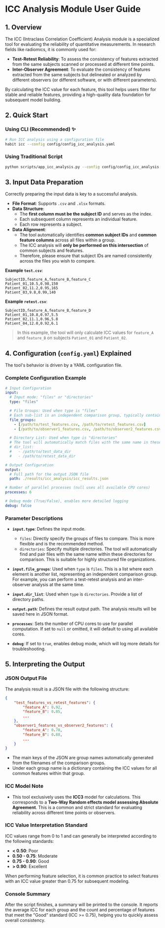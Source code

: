 # ICC Analysis Module User Guide

## 1. Overview

The ICC (Intraclass Correlation Coefficient) Analysis module is a specialized tool for evaluating the reliability of quantitative measurements. In research fields like radiomics, it is commonly used for:

- **Test-Retest Reliability**: To assess the consistency of features extracted from the same subjects scanned or processed at different time points.
- **Inter-Observer Agreement**: To evaluate the consistency of features extracted from the same subjects but delineated or analyzed by different observers (or different software, or with different parameters).

By calculating the ICC value for each feature, this tool helps users filter for stable and reliable features, providing a high-quality data foundation for subsequent model building.

## 2. Quick Start

### Using CLI (Recommended) ✨

```bash
# Run ICC analysis using a configuration file
habit icc --config config/config_icc_analysis.yaml
```

### Using Traditional Script

```bash
python scripts/app_icc_analysis.py --config config/config_icc_analysis.yaml
```

## 3. Input Data Preparation

Correctly preparing the input data is key to a successful analysis.

- **File Format**: Supports `.csv` and `.xlsx` formats.
- **Data Structure**:
    - The **first column must be the subject ID** and serves as the index.
    - Each subsequent column represents an individual feature.
    - Each row represents a subject.
- **Data Alignment**:
    - The tool automatically identifies **common subject IDs** and **common feature columns** across all files within a group.
    - The ICC analysis will **only be performed on this intersection** of common subjects and features.
    - Therefore, please ensure that subject IDs are named consistently across the files you wish to compare.

**Example `test.csv`**:
```csv
SubjectID,feature_A,feature_B,feature_C
Patient_01,10.5,0.98,150
Patient_02,11.2,0.95,165
Patient_03,9.8,0.99,140
```

**Example `retest.csv`**:
```csv
SubjectID,feature_A,feature_B,feature_D
Patient_01,10.8,0.97,5.5
Patient_02,11.1,0.96,5.8
Patient_04,12.0,0.92,6.1
```
> In this example, the tool will only calculate ICC values for `feature_A` and `feature_B` on subjects `Patient_01` and `Patient_02`.

## 4. Configuration (`config.yaml`) Explained

The tool's behavior is driven by a YAML configuration file.

### Complete Configuration Example
```yaml
# Input Configuration
input:
  # Input mode: "files" or "directories"
  type: "files"

  # File Groups: Used when type is "files"
  # Each sub-list is an independent comparison group, typically containing 2 or more files.
  file_groups:
    - [/path/to/test_features.csv, /path/to/retest_features.csv]
    - [/path/to/observer1_features.csv, /path/to/observer2_features.csv]

  # Directory List: Used when type is "directories"
  # The tool will automatically match files with the same name in these directories and group them for comparison.
  # dir_list:
  #   - /path/to/test_data_dir
  #   - /path/to/retest_data_dir

# Output Configuration
output:
  # Full path for the output JSON file
  path: ./results/icc_analysis/icc_results.json

# Number of parallel processes (null uses all available CPU cores)
processes: 6

# Debug mode (True/False), enables more detailed logging
debug: false
```

### Parameter Descriptions

- **`input.type`**: Defines the input mode.
  - `files`: Directly specify the groups of files to compare. This is more flexible and is the recommended method.
  - `directories`: Specify multiple directories. The tool will automatically find and pair files with the same name within these directories for comparison. This is suitable for highly structured file organizations.

- **`input.file_groups`**: Used when `type` is `files`. This is a list where each element is another list, representing an independent comparison group. For example, you can perform a test-retest analysis and an inter-observer analysis at the same time.

- **`input.dir_list`**: Used when `type` is `directories`. Provide a list of directory paths.

- **`output.path`**: Defines the result output path. The analysis results will be saved here in JSON format.

- **`processes`**: Sets the number of CPU cores to use for parallel computation. If set to `null` or omitted, it will default to using all available cores.

- **`debug`**: If set to `true`, enables debug mode, which will log more details for troubleshooting.

## 5. Interpreting the Output

### JSON Output File

The analysis result is a JSON file with the following structure:

```json
{
    "test_features_vs_retest_features": {
        "feature_A": 0.92,
        "feature_B": 0.85,
        ...
    },
    "observer1_features_vs_observer2_features": {
        "feature_A": 0.78,
        "feature_B": 0.88,
        ...
    }
}
```
- The main keys of the JSON are group names automatically generated from the filenames of the comparison groups.
- Under each group name is a dictionary containing the ICC values for all common features within that group.

### ICC Model Note

- This tool exclusively uses the **ICC3** model for calculations. This corresponds to a **Two-Way Random effects model assessing Absolute Agreement**. This is a common and strict standard for evaluating reliability across different time points or observers.

### ICC Value Interpretation Standard

ICC values range from 0 to 1 and can generally be interpreted according to the following standards:
- **< 0.50**: Poor
- **0.50 - 0.75**: Moderate
- **0.75 - 0.90**: Good
- **> 0.90**: Excellent

When performing feature selection, it is common practice to select features with an ICC value greater than 0.75 for subsequent modeling.

### Console Summary

After the script finishes, a summary will be printed to the console. It reports the average ICC for each group and the count and percentage of features that meet the "Good" standard (ICC >= 0.75), helping you to quickly assess overall consistency.